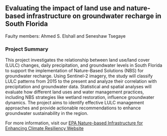 ## Evaluating the impact of land use and nature-based infrastructure on groundwater recharge in South Florida

Faulty members: Ahmed S. Elshall and Seneshaw Tsegaye   

### Project Summary

This project investigates the relationship between land use/land cover (LULC) changes, daily precipitation, and groundwater levels in South Florida to support the implementation of Nature-Based Solutions (NBS) for groundwater recharge. Using Sentinel-2 imagery, the study will classify LULC patterns from 2015 to the present and analyze their correlation with precipitation and groundwater data. Statistical and spatial analyses will evaluate how different land uses and water management practices, including NBS strategies like wetland restoration, influence groundwater dynamics. The project aims to identify effective LULC management approaches and provide actionable recommendations to enhance groundwater sustainability in the region.

For more information, visit our [EPA Nature-based Infrastructure for Enhancing Climate Resiliency Website](https://mewcha1.github.io/NBI/intro.html)
